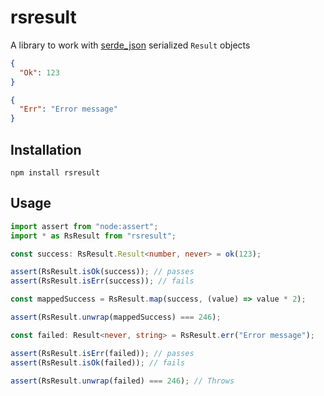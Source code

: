 # rsresult

A library to work with [serde_json](https://github.com/serde-rs/json) serialized `Result` objects

```json
{
  "Ok": 123
}
```

```json
{
  "Err": "Error message"
}
```

## Installation

```shell
npm install rsresult
```

## Usage

```typescript
import assert from "node:assert";
import * as RsResult from "rsresult";

const success: RsResult.Result<number, never> = ok(123);

assert(RsResult.isOk(success)); // passes
assert(RsResult.isErr(success)); // fails

const mappedSuccess = RsResult.map(success, (value) => value * 2);

assert(RsResult.unwrap(mappedSuccess) === 246);

const failed: Result<never, string> = RsResult.err("Error message");

assert(RsResult.isErr(failed)); // passes
assert(RsResult.isOk(failed)); // fails

assert(RsResult.unwrap(failed) === 246); // Throws
```

